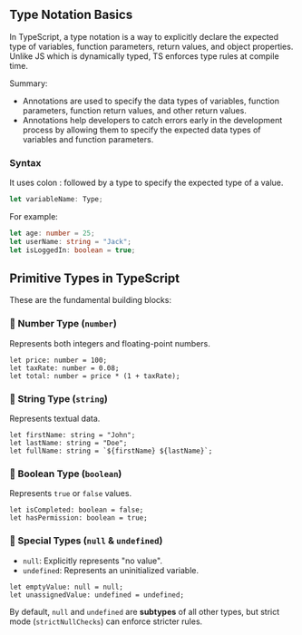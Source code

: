 ## **Type Notation Basics**

In TypeScript, a type notation is a way to explicitly declare the expected type of variables, function parameters, return values, and object properties. Unlike JS which is dynamically typed, TS enforces type rules at compile time.

Summary:

- Annotations are used to specify the data types of variables, function parameters, function return values, and other return values.
- Annotations help developers to catch errors early in the development process by allowing them to specify the expected data types of variables and function parameters.

### **Syntax**

It uses colon : followed by a type to specify the expected type of a value.

```typescript
let variableName: Type;
```

For example:

```typescript
let age: number = 25;
let userName: string = "Jack";
let isLoggedIn: boolean = true;
```

## **Primitive Types in TypeScript**

These are the fundamental building blocks:

### **📌 Number Type (`number`)**

Represents both integers and floating-point numbers.

```tsx
let price: number = 100;
let taxRate: number = 0.08;
let total: number = price * (1 + taxRate);
```

### **📌 String Type (`string`)**

Represents textual data.

```tsx
let firstName: string = "John";
let lastName: string = "Doe";
let fullName: string = `${firstName} ${lastName}`;
```

### **📌 Boolean Type (`boolean`)**

Represents `true` or `false` values.

```tsx
let isCompleted: boolean = false;
let hasPermission: boolean = true;
```

### **📌 Special Types (`null` & `undefined`)**

- `null`: Explicitly represents "no value".
- `undefined`: Represents an uninitialized variable.

```tsx
let emptyValue: null = null;
let unassignedValue: undefined = undefined;
```

By default, `null` and `undefined` are **subtypes** of all other types, but strict mode (`strictNullChecks`) can enforce stricter rules.
